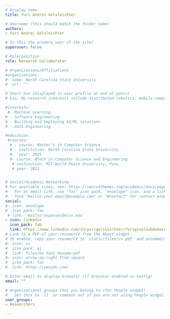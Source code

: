 ```yaml
---
# Display name
title: Yuri Andrei Gelsleichter

# Username (this should match the folder name)
authors:
- Yuri Andrei Gelsleichter

# Is this the primary user of the site?
superuser: false

# Role/position
role: Research Collaborator

# Organizations/Affiliations
#organizations:
#- name: North Carolina State University
#  url: ""

# Short bio (displayed in user profile at end of posts)
# bio: My research interests include distributed robotics, mobile computing and programmable matter.

#interests:
 #- Machine Learning
# - Software Engineering
# - Building and Deploying AI/ML solutions
# - Data Engineering

#education:
 #courses:
  # - course: Master's in Computer Science
  #   institution: North Carolina State University
  #   year: 2025
  #- course: BTech in Computer Science and Engineering
   # institution: MIT-World Peace University, Pune
   # year: 2023


# Social/Academic Networking
# For available icons, see: https://sourcethemes.com/academic/docs/page-builder/#icons
#   For an email link, use "fas" icon pack, "envelope" icon, and a link in the
#   form "mailto:your-email@example.com" or "#contact" for contact widget.
social:
#- icon: envelope
#  icon_pack: fas
 # link: 'mailto:aspansar@ncsu.edu'
- icon: linkedin
  icon_pack: fab
  link: https://www.linkedin.com/in/yurigelsleichter/?originalSubdomain=hu
# Link to a PDF of your resume/CV from the About widget.
# To enable, copy your resume/CV to `static/files/cv.pdf` and uncomment the lines below.
#- icon: cv
#  icon_pack: ai
#  link: files/Du Yaxi_Resume.pdf
#- icon: arrow-up-right-from-square
#  icon_pack: fas
#  link: https://yaxidu.com/

# Enter email to display Gravatar (if Gravatar enabled in Config)
email: ""

# Organizational groups that you belong to (for People widget)
#   Set this to `[]` or comment out if you are not using People widget.
user_groups:
- Researchers

---
```


